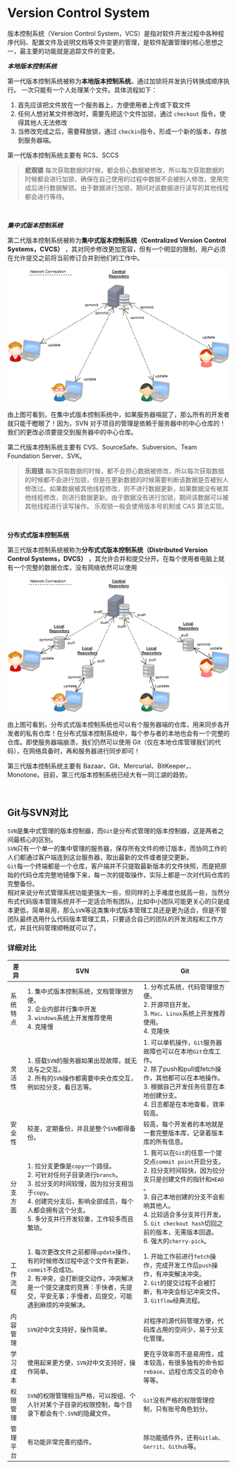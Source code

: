 # Version Control System

版本控制系统（Version Control System，VCS）是指对软件开发过程中各种程序代码、配置文件及说明文档等文件变更的管理，是软件配置管理的核心思想之一，最主要的功能就是追踪文件的变更。

***本地版本控制系统***

第一代版本控制系统被称为**本地版本控制系统**。通过加锁将并发执行转换成顺序执行。 一次只能有一个人处理某个文件。具体流程如下：

1. 首先应该把文件放在一个服务器上，方便使用者上传或下载文件
2. 任何人想对某文件修改时，需要先把这个文件加锁，通过 `checkout`​ 指令，使得其他人无法修改
3. 当修改完成之后，需要释放锁，通过 `checkin`​ 指令，形成一个新的版本，存放到服务器端。

第一代版本控制系统主要有 RCS、SCCS

> **悲观锁**
> 每次获取数据的时候，都会担心数据被修改，所以每次获取数据的时候都会进行加锁，确保在自己使用的过程中数据不会被别人修改，使用完成后进行数据解锁。由于数据进行加锁，期间对该数据进行读写的其他线程都会进行等待。

‍

***集中式版本控制系统***

第二代版本控制系统被称为**集中式版本控制系统（Centralized Version Control Systems，CVCS）** ，其对同步修改更加宽容，但有一个明显的限制，用户必须在允许提交之前将当前修订合并到他们的工作中。

​![](assets/image-20230607141047314-20230610173809-6y1n6y5.png)​

由上图可看到，在集中式版本控制系统中，如果服务器嗝屁了，那么所有的开发者就只能干瞪眼了！因为，SVN 对于项目的管理是依赖于服务器中的中心仓库的！我们的更改必须要提交到服务器中的中心仓库。

第二代版本控制系统主要有 CVS、SourceSafe、Subversion、Team Foundation Server、SVK。

> **乐观锁**
> 每次获取数据的时候，都不会担心数据被修改，所以每次获取数据的时候都不会进行加锁，但是在更新数据的时候需要判断该数据是否被别人修改过。如果数据被其他线程修改，则不进行数据更新，如果数据没有被其他线程修改，则进行数据更新。由于数据没有进行加锁，期间该数据可以被其他线程进行读写操作。
> 乐观锁一般会使用版本号机制或 CAS 算法实现。

‍

**分布式式版本控制系统**

第三代版本控制系统被称为**分布式式版本控制系统（Distributed Version Control Systems，DVCS）** ，其允许合并和提交分开。在每个使用者电脑上就有一个完整的数据仓库，没有网络依然可以使用

​![](assets/image-20230607141156346-20230610173809-1ulj7ho.png)​

由上图可看到，分布式式版本控制系统也可以有个服务器端的仓库，用来同步各开发者的私有仓库！在分布式版本控制系统中，每个参与者的本地也会有一个完整的仓库。即使服务器端崩溃，我们仍然可以使用 Git（仅在本地仓库管理我们的代码），在网络具备时，再和服务器进行同步即可！

第三代版本控制系统主要有 Bazaar、Git、Mercurial、BitKeeper，、Monotone。目前，第三代版本控制系统已经大有一同江湖的趋势。

‍

## Git与SVN对比

​`SVN`​是集中式管理的版本控制器，而`Git`​是分布式管理的版本控制器，这是两者之间最核心的区别。  
​`SVN`​只有一个单一的集中管理的服务器，保存所有文件的修订版本，而协同工作的人们都通过客户端连到这台服务器，取出最新的文件或者提交更新。  
​`Git`​每一个终端都是一个仓库，客户端并不只提取最新版本的文件快照，而是把原始的代码仓库完整地镜像下来，每一次的提取操作，实际上都是一次对代码仓库的完整备份。  
相对来说分布式管理系统功能更强大一些，但同样的上手难度也就高一些，当然分布式代码版本管理系统并不一定适合所有团队，比如中小团队可能更关心的只是成本更低，简单易用，那么`SVN`​等这类集中式版本管理工具还是更为适合，但是不管团队最终选用什么代码版本管理工具，只要适合自己的团队的开发流程和工作方式，并且代码管理顺畅就可以了。

### 详细对比

|差异|SVN|Git|
| ----------| ------------------------------------------------------------------------------------------------------------------------------------------------------------------------------------------------------------| --------------------------------------------------------------------------------------------------------------------------------------------------------------------------------------------------------------------------|
|系统特点|1. 集中式版本控制系统，文档管理很方便。<br />2. 企业内部并行集中开发 <br />3. `windows`​系统上开发推荐使用 <br />4. 克隆慢<br />|1. 分布式系统，代码管理很方便。  <br />2. 开源项目开发。  <br />3. `Mac`​、`Linux`​系统上开发推荐使用。  <br />4. 克隆快<br />|
|灵活性|1. 搭载`SVN`​的服务器如果出现故障，就无法与之交互。<br />2. 所有的`SVN`​操作都需要中央仓库交互，例如拉分支，看日志等。<br /><br />|1. 可以单机操作，`Git`​服务器故障也可以在本地`Git`​仓库工作。<br />2. 除了push和pull或fetch操作，其他都可以在本地操作。<br />3. 根据自己开发任务任意在本地创建分支。<br />4. 日志都是在本地查看，效率较高。|
|安全性|较差，定期备份，并且是整个`SVN`​都得备份。|较高，每个开发者的本地就是一套完整版本库，记录着版本库的所有信息。|
|分支方面|1. 拉分支更像是`copy`​一个路径。<br />2. 可针对任何子目录进行`branch`​。<br />3. 拉分支的时间较慢，因为拉分支相当于`copy`​。<br />4. 创建完分支后，影响全部成员，每个人都会拥有这个分支。<br />5. 多分支并行开发较重，工作较多而且繁琐。|1. 我可以在`Git`​的任意一个提交点`commit point`​开启分支。<br />2. 拉分支时间较快，因为拉分支只是创建文件的指针和`HEAD`​。<br />3. 自己本地创建的分支不会影响其他人。<br />4. 比较适合多分支并行开发。<br />5. `Git checkout hash`​切回之前的版本，无需版本回退。<br />6. 强大的`cherry-pick`​。|
|工作流程|1. 每次更改文件之前都得`update`​操作，有的时候修改过程中这个文件有更新，`commit`​不会成功。<br />2. 有冲突，会打断提交动作，冲突解决是一个提交速度的竞赛：手快者，先提交，平安无事；手慢者，后提交，可能遇到麻烦的冲突解决。|1. 开始工作前进行`fetch`​操作，完成开发工作后`push`​操作，有冲突解决冲突。<br />2. `Git`​的提交过程不会被打断，有冲突会标记冲突文件。<br />3. `Gitflow`​经典流程。<br />|
|内容管理|​`SVN`​对中文支持好，操作简单。|对程序的源代码管理方便，代码库占用的空间少，易于分支化管理。|
|学习成本|使用起来更方便，`SVN`​对中文支持好，操作简单。|更在乎效率而不是易用性，成本较高，有很多独有的命令如`rebase`​、远程仓库交互的命令等等。|
|权限管理|​`SVN`​的权限管理相当严格，可以按组、个人针对某个子目录的权限控制，每个目录下都会有个`.SVN`​的隐藏文件。|​`Git`​没有严格的权限管理控制，只有账号角色划分。|
|管理平台|有功能非常完善的插件。|除功能插件外，还有`Gitlab`​、`Gerrit`​、`Github`​等。|

‍

‍
